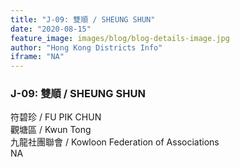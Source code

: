 ```yaml
---
title: "J-09: 雙順 / SHEUNG SHUN"
date: "2020-08-15"
feature_image: images/blog/blog-details-image.jpg
author: "Hong Kong Districts Info"
iframe: "NA"
---
```


### J-09: 雙順 / SHEUNG SHUN  
符碧珍 / FU PIK CHUN  
觀塘區 / Kwun Tong  
九龍社團聯會 / Kowloon Federation of Associations  
NA
